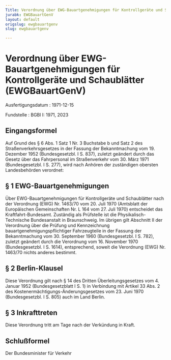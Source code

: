 ```yaml
---
Title: Verordnung über EWG-Bauartgenehmigungen für Kontrollgeräte und Schaublätter
jurabk: EWGBauartGenV
layout: default
origslug: ewgbauartgenv
slug: ewgbauartgenv

---
```


# Verordnung über EWG-Bauartgenehmigungen für Kontrollgeräte und Schaublätter (EWGBauartGenV)

Ausfertigungsdatum
:   1971-12-15

Fundstelle
:   BGBl I: 1971, 2023



## Eingangsformel

Auf Grund des § 6 Abs. 1 Satz 1 Nr. 3 Buchstabe b und Satz 2 des Straßenverkehrsgesetzes in der Fassung der Bekanntmachung vom 19. Dezember 1952 (Bundesgesetzbl. I S. 837), zuletzt geändert durch das Gesetz über das Fahrpersonal im Straßenverkehr vom 30. März 1971 (Bundesgesetzbl. I S. 277), wird nach Anhören der zuständigen obersten Landesbehörden verordnet:


## § 1 EWG-Bauartgenehmigungen

Über EWG-Bauartgenehmigungen für Kontrollgeräte und Schaublätter nach der Verordnung (EWG) Nr. 1463/70 vom 20. Juli 1970 (Amtsblatt der Europäischen Gemeinschaften Nr. L 164 vom 27. Juli 1970) entscheidet das Kraftfahrt-Bundesamt. Zuständig als Prüfstelle ist die Physikalisch-Technische Bundesanstalt in Braunschweig. Im übrigen gilt Abschnitt II der Verordnung über die Prüfung und Kennzeichnung bauartgenehmigungspflichtiger Fahrzeugteile in der Fassung der Bekanntmachung vom 30. September 1960 (Bundesgesetzbl. I S. 782), zuletzt geändert durch die Verordnung vom
16\. November 1970 (Bundesgesetzbl. I S. 1614),              entsprechend, soweit die Verordnung (EWG) Nr. 1463/70 nichts anderes bestimmt.


## § 2 Berlin-Klausel

Diese Verordnung gilt nach § 14 des Dritten Überleitungsgesetzes vom 4. Januar 1952 (Bundesgesetzblatt I S. 1) in Verbindung mit Artikel 33 Abs. 2 des Kostenermächtigungs-Änderungsgesetzes vom 23. Juni 1970 (Bundesgesetzbl. I S. 805) auch im Land Berlin.


## § 3 Inkrafttreten

Diese Verordnung tritt am Tage nach der Verkündung in Kraft.


## Schlußformel

Der Bundesminister für Verkehr

